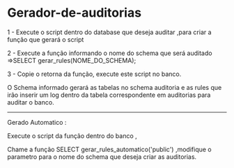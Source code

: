 # Gerador-de-auditorias
1 - Execute o script dentro do database que deseja auditar ,para criar a função que gerará o script 

2 - Execute a função informando o nome do schema que será auditado =>SELECT gerar_rules(NOME_DO_SCHEMA);

3 - Copie o retorna da função, execute este script no banco.



O Schema informado gerará as tabelas no schema auditoria e as rules que irão inserir um log dentro da tabela correspondente em auditorias para auditar o banco.

__________________

Gerado Automatico :

Execute o script da função dentro do banco ,

Chame a função SELECT gerar_rules_automatico('public') ,modifique o parametro para o nome do schema que deseja criar as auditorias.
